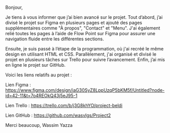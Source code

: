 Bonjour,

Je tiens à vous informer que j’ai bien avancé sur le projet. Tout d’abord, j’ai divisé le projet sur Figma en plusieurs pages et ajouté des pages supplémentaires comme "À propos", "Contact" et "Menu". J'ai également relié toutes les pages à l’aide de Flow Point sur Figma pour assurer une navigation fluide entre les différentes sections.

Ensuite, je suis passé à l’étape de la programmation, où j'ai recréé le même design en utilisant HTML et CSS. Parallèlement, j'ai organisé et divisé le projet en plusieurs tâches sur Trello pour suivre l’avancement. Enfin, j’ai mis en ligne le projet sur GitHub.

Voici les liens relatifs au projet :


Lien Figma : https://www.figma.com/design/iaG30SyZ8LppUzqP5bKM5f/Untitled?node-id=42-11&t=7o4REOkQ43j5eJ95-1

Lien Trello : https://trello.com/b/j3G8khYO/project-beldi

Lien GitHub : https://github.com/wasvlgs/Project2

Merci beaucoup, Wassim Yazza
